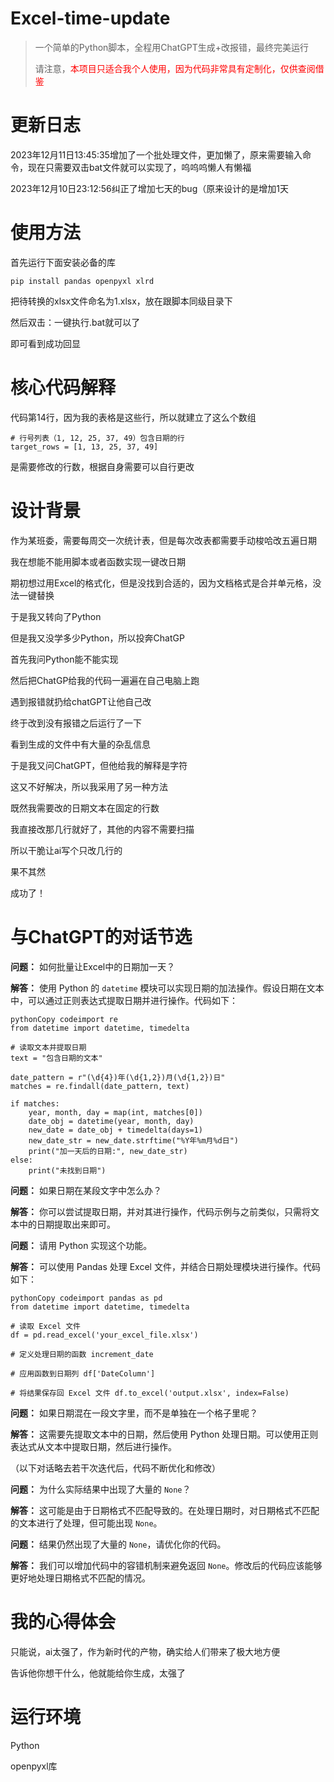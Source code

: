 # Excel-time-update

> 一个简单的Python脚本，全程用ChatGPT生成+改报错，最终完美运行
>
> 请注意，<font color='red'>本项目只适合我个人使用，因为代码非常具有定制化，仅供查阅借鉴</font>

# 更新日志

2023年12月11日13:45:35增加了一个批处理文件，更加懒了，原来需要输入命令，现在只需要双击bat文件就可以实现了，呜呜呜懒人有懒福

2023年12月10日23:12:56纠正了增加七天的bug（原来设计的是增加1天

# 使用方法

首先运行下面安装必备的库

```
pip install pandas openpyxl xlrd
```

把待转换的xlsx文件命名为1.xlsx，放在跟脚本同级目录下

然后双击：一键执行.bat就可以了

即可看到成功回显

# 核心代码解释

代码第14行，因为我的表格是这些行，所以就建立了这么个数组

```
# 行号列表（1, 12, 25, 37, 49）包含日期的行
target_rows = [1, 13, 25, 37, 49]
```

是需要修改的行数，根据自身需要可以自行更改

# 设计背景

作为某班委，需要每周交一次统计表，但是每次改表都需要手动梭哈改五遍日期

我在想能不能用脚本或者函数实现一键改日期

期初想过用Excel的格式化，但是没找到合适的，因为文档格式是合并单元格，没法一键替换

于是我又转向了Python

但是我又没学多少Python，所以投奔ChatGP

首先我问Python能不能实现

然后把ChatGP给我的代码一遍遍在自己电脑上跑

遇到报错就扔给chatGPT让他自己改

终于改到没有报错之后运行了一下

看到生成的文件中有大量的杂乱信息

于是我又问ChatGPT，但他给我的解释是字符

这又不好解决，所以我采用了另一种方法

既然我需要改的日期文本在固定的行数

我直接改那几行就好了，其他的内容不需要扫描

所以干脆让ai写个只改几行的

果不其然

成功了！

# 与ChatGPT的对话节选

**问题：** 如何批量让Excel中的日期加一天？

**解答：** 使用 Python 的 `datetime` 模块可以实现日期的加法操作。假设日期在文本中，可以通过正则表达式提取日期并进行操作。代码如下：

```
pythonCopy codeimport re
from datetime import datetime, timedelta

# 读取文本并提取日期
text = "包含日期的文本"

date_pattern = r"(\d{4})年(\d{1,2})月(\d{1,2})日"
matches = re.findall(date_pattern, text)

if matches:
    year, month, day = map(int, matches[0])
    date_obj = datetime(year, month, day)
    new_date = date_obj + timedelta(days=1)
    new_date_str = new_date.strftime("%Y年%m月%d日")
    print("加一天后的日期:", new_date_str)
else:
    print("未找到日期")
```

**问题：** 如果日期在某段文字中怎么办？

**解答：** 你可以尝试提取日期，并对其进行操作，代码示例与之前类似，只需将文本中的日期提取出来即可。

**问题：** 请用 Python 实现这个功能。

**解答：** 可以使用 Pandas 处理 Excel 文件，并结合日期处理模块进行操作。代码如下：

```
pythonCopy codeimport pandas as pd
from datetime import datetime, timedelta

# 读取 Excel 文件
df = pd.read_excel('your_excel_file.xlsx')

# 定义处理日期的函数 increment_date

# 应用函数到日期列 df['DateColumn']

# 将结果保存回 Excel 文件 df.to_excel('output.xlsx', index=False)
```

**问题：** 如果日期混在一段文字里，而不是单独在一个格子里呢？

**解答：** 这需要先提取文本中的日期，然后使用 Python 处理日期。可以使用正则表达式从文本中提取日期，然后进行操作。

（以下对话略去若干次迭代后，代码不断优化和修改）

**问题：** 为什么实际结果中出现了大量的 `None`？

**解答：** 这可能是由于日期格式不匹配导致的。在处理日期时，对日期格式不匹配的文本进行了处理，但可能出现 `None`。

**问题：** 结果仍然出现了大量的 `None`，请优化你的代码。

**解答：** 我们可以增加代码中的容错机制来避免返回 `None`。修改后的代码应该能够更好地处理日期格式不匹配的情况。

# 我的心得体会

只能说，ai太强了，作为新时代的产物，确实给人们带来了极大地方便

告诉他你想干什么，他就能给你生成，太强了

# 运行环境

Python

openpyxl库

